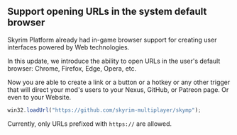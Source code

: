 ## Support opening URLs in the system default browser

Skyrim Platform already had in-game browser support for creating user interfaces powered by Web technologies.

In this update, we introduce the ability to open URLs in the user's default browser: Chrome, Firefox, Edge, Opera, etc.

Now you are able to create a link or a button or a hotkey or any other trigger that will direct your mod's users to your Nexus, GitHub, or Patreon page. Or even to your Website.

```typescript
win32.loadUrl("https://github.com/skyrim-multiplayer/skymp");
```

Currently, only URLs prefixed with `https://` are allowed.
